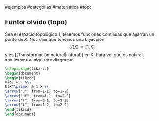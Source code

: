 #ejemplos #categorias #matemática #topo 

## Funtor olvido (topo)

Sea el espacio topológico $1$, tenemos funciones continuas que agarran un punto de $X$. Nos dice que tenemos una biyección 
$$
U(X) \cong [1,X]
$$
y  es [[Transformación natural|natural]] en X. Para ver que es natural, analizamos el siguiente diagrama:

```tikz
\usepackage{tikz-cd}
\begin{document}
\begin{tikzcd}
U(X) & 1 X\\
U(X^\prime) & 1 X \\
\arrow["u", from=1-1, to=1-2]
\arrow["Uf", from=1-1, to=2-1]
\arrow["f", from=2-1, to=2-2]
\arrow["f", from=1-2, to=2-2]
\end{tikzcd}
\end{document}
```


